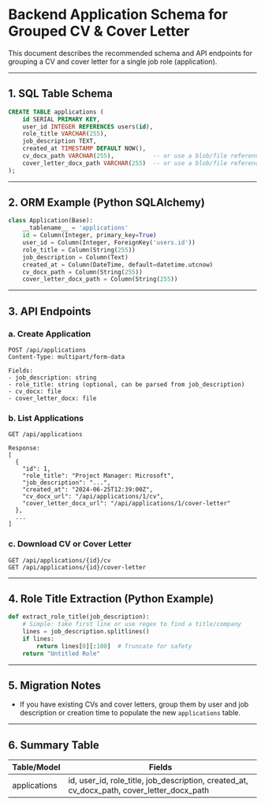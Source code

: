 # Backend Application Schema for Grouped CV & Cover Letter

This document describes the recommended schema and API endpoints for grouping a CV and cover letter for a single job role (application).

---

## 1. SQL Table Schema

```sql
CREATE TABLE applications (
    id SERIAL PRIMARY KEY,
    user_id INTEGER REFERENCES users(id),
    role_title VARCHAR(255),
    job_description TEXT,
    created_at TIMESTAMP DEFAULT NOW(),
    cv_docx_path VARCHAR(255),           -- or use a blob/file reference
    cover_letter_docx_path VARCHAR(255)  -- or use a blob/file reference
);
```

---

## 2. ORM Example (Python SQLAlchemy)

```python
class Application(Base):
    __tablename__ = 'applications'
    id = Column(Integer, primary_key=True)
    user_id = Column(Integer, ForeignKey('users.id'))
    role_title = Column(String(255))
    job_description = Column(Text)
    created_at = Column(DateTime, default=datetime.utcnow)
    cv_docx_path = Column(String(255))
    cover_letter_docx_path = Column(String(255))
```

---

## 3. API Endpoints

### a. Create Application

```
POST /api/applications
Content-Type: multipart/form-data

Fields:
- job_description: string
- role_title: string (optional, can be parsed from job_description)
- cv_docx: file
- cover_letter_docx: file
```

### b. List Applications

```
GET /api/applications

Response:
[
  {
    "id": 1,
    "role_title": "Project Manager: Microsoft",
    "job_description": "...",
    "created_at": "2024-06-25T12:39:00Z",
    "cv_docx_url": "/api/applications/1/cv",
    "cover_letter_docx_url": "/api/applications/1/cover-letter"
  },
  ...
]
```

### c. Download CV or Cover Letter

```
GET /api/applications/{id}/cv
GET /api/applications/{id}/cover-letter
```

---

## 4. Role Title Extraction (Python Example)

```python
def extract_role_title(job_description):
    # Simple: take first line or use regex to find a title/company
    lines = job_description.splitlines()
    if lines:
        return lines[0][:100]  # Truncate for safety
    return "Untitled Role"
```

---

## 5. Migration Notes
- If you have existing CVs and cover letters, group them by user and job description or creation time to populate the new `applications` table.

---

## 6. Summary Table

| Table/Model     | Fields                                                                 |
|-----------------|-----------------------------------------------------------------------|
| applications    | id, user_id, role_title, job_description, created_at, cv_docx_path, cover_letter_docx_path |